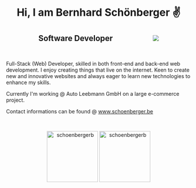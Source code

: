<h1 align='center'> Hi, I am Bernhard Schönberger ✌️</h1>
<h2 align='center'>Software Developer&nbsp;&nbsp;&nbsp;&nbsp;&nbsp;&nbsp;&nbsp;&nbsp;&nbsp;&nbsp;&nbsp;&nbsp;&nbsp;&nbsp;&nbsp;&nbsp;&nbsp;&nbsp;&nbsp;&nbsp;&nbsp;&nbsp;<img src="https://komarev.com/ghpvc/?username=schoenbergerb" /></h2>

<br />

<p>
Full-Stack (Web) Developer, skilled in both front-end and back-end web development. I enjoy creating things that live on the internet. Keen to create new and innovative websites and always eager to learn new technologies to enhance my skills.
</p>
<p>
Currently I'm working @ Auto Leebmann GmbH on a large e-commerce project.
</p>

Contact informations can be found @ <a href="https://www.schoenberger.be" target="_blank">www.schoenberger.be</a> 

<br />

<p style="text-align: center;">
    <img align="center" src="https://github-readme-stats.vercel.app/api?username=schoenbergerb&count_private=true&show_icons=true&include_all_commits=true&hide=issues,contribs&border_radius=5&locale=en&theme=blue-green" alt="schoenbergerb" height="139"/>
    <img align="center" src="https://github-readme-stats.vercel.app/api/top-langs/?username=schoenbergerb&layout=compact&border_radius=5&theme=blue-green" alt="schoenbergerb" height="139" />
</p>

<br />






